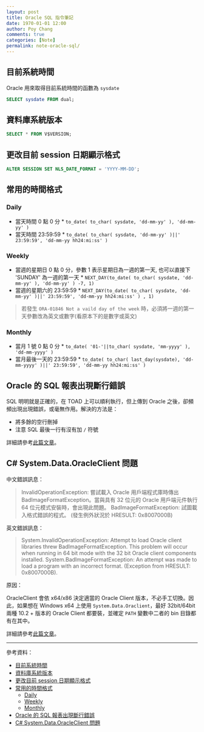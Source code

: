 ```yaml
---
layout: post
title: Oracle SQL 指令筆記
date: 1970-01-01 12:00
author: Poy Chang
comments: true
categories: [Note]
permalink: note-oracle-sql/
---
```


## 目前系統時間

Oracle 用來取得目前系統時間的函數為 `sysdate`

```sql
SELECT sysdate FROM dual;
```

## 資料庫系統版本

```sql
SELECT * FROM V$VERSION;
```

## 更改目前 session 日期顯示格式

```sql
ALTER SESSION SET NLS_DATE_FORMAT = 'YYYY-MM-DD';
```

## 常用的時間格式

### Daily

- 當天時間 0 點 0 分 \* `to_date( to_char( sysdate, 'dd-mm-yy' ), 'dd-mm-yy' )`
- 當天時間 23:59:59 \* `to_date( to_char( sysdate, 'dd-mm-yy' )||' 23:59:59', 'dd-mm-yy hh24:mi:ss' )`

### Weekly

- 當週的星期日 0 點 0 分，參數 1 表示星期日為一週的第一天, 也可以直接下 'SUNDAY' 為一週的第一天 \* `NEXT_DAY(to_date( to_char( sysdate, 'dd-mm-yy' ), 'dd-mm-yy' ) -7, 1)`
- 當週的星期六的 23:59:59 \* `NEXT_DAY(to_date( to_char( sysdate, 'dd-mm-yy' )||' 23:59:59', 'dd-mm-yy hh24:mi:ss' ) , 1)`

> 若發生 `ORA-01846 Not a vaild day of the week` 時，必須將一週的第一天參數改為英文或數字(看原本下的是數字或英文)

### Monthly

- 當月 1 號 0 點 0 分 \* `to_date( '01-'||to_char( sysdate, 'mm-yyyy' ), 'dd-mm-yyyy' )`
- 當月最後一天的 23:59:59 \* `to_date( to_char( last_day(sysdate), 'dd-mm-yyyy' )||' 23:59:59', 'dd-mm-yy hh24:mi:ss' )`

## Oracle 的 SQL 報表出現斷行錯誤

SQL 明明就是正確的，在 TOAD 上可以順利執行，但上傳到 Oracle 之後，卻頻頻出現出現錯誤，或毫無作用。解決的方法是：

- 將多餘的空行刪掉
- 注意 SQL 最後一行有沒有加 `/` 符號

詳細請參考[此篇文章](https://blog.poychang.net/oracle-sql-special-characters/)。

## C# System.Data.OracleClient 問題

中文錯誤訊息：

> InvalidOperationException: 嘗試載入 Oracle 用戶端程式庫時傳出 BadImageFormatException。當與具有 32 位元的 Oracle 用戶端元件執行 64 位元模式安裝時，會出現此問題。
> BadImageFormatException: 試圖載入格式錯誤的程式。 (發生例外狀況於 HRESULT: 0x8007000B)

英文錯誤訊息：

> System.InvalidOperationException: Attempt to load Oracle client libraries threw BadImageFormatException. This problem will occur when running in 64 bit mode with the 32 bit Oracle client components installed.
> System.BadImageFormatException: An attempt was made to load a program with an incorrect format. (Exception from HRESULT: 0x8007000B).

原因：

OracleClient 會依 x64/x86 決定適當的 Oracle Client 版本，不必手工切換。因此，如果想在 Windows x64 上使用 `System.Data.Oraclient`，最好 32bit/64bit 兩種 10.2 + 版本的 Oracle Client 都要裝，並確定 `PATH` 變數中二者的 bin 目錄都有在其中。

詳細請參考[此篇文章](https://blog.poychang.net/oracle-client-windows/)。

---

參考資料：

- [目前系統時間](#%E7%9B%AE%E5%89%8D%E7%B3%BB%E7%B5%B1%E6%99%82%E9%96%93)
- [資料庫系統版本](#%E8%B3%87%E6%96%99%E5%BA%AB%E7%B3%BB%E7%B5%B1%E7%89%88%E6%9C%AC)
- [更改目前 session 日期顯示格式](#%E6%9B%B4%E6%94%B9%E7%9B%AE%E5%89%8D-session-%E6%97%A5%E6%9C%9F%E9%A1%AF%E7%A4%BA%E6%A0%BC%E5%BC%8F)
- [常用的時間格式](#%E5%B8%B8%E7%94%A8%E7%9A%84%E6%99%82%E9%96%93%E6%A0%BC%E5%BC%8F)
  - [Daily](#daily)
  - [Weekly](#weekly)
  - [Monthly](#monthly)
- [Oracle 的 SQL 報表出現斷行錯誤](#oracle-%E7%9A%84-sql-%E5%A0%B1%E8%A1%A8%E5%87%BA%E7%8F%BE%E6%96%B7%E8%A1%8C%E9%8C%AF%E8%AA%A4)
- [C# System.Data.OracleClient 問題](#c-systemdataoracleclient-%E5%95%8F%E9%A1%8C)
